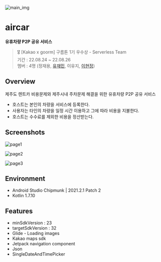 ![main_img](https://user-images.githubusercontent.com/65072995/186810373-f6bc79bd-7168-4003-b5c8-bd4519c77fe1.png)

# aircar
**유휴차량 P2P 공유 서비스**
> 🎖 [Kakao x goorm] 구름톤 1기 우수상 - Serverless Team  
> 기간 : 22.08.24 ~ 22.08.26  
> 멤버 : 4명 (정재용, [유재민](https://github.com/jaemin-Yoo), 이유지, [이현정](https://github.com/hyunjeong408))  

## Overview
제주도 렌트카 비용문제와 제주시내 주차문제 해결을 위한 유휴차량 P2P 공유 서비스
- 호스트는 본인의 차량을 서비스에 등록한다.
- 사용자는 타인의 차량을 일정 시간 이용하고 그에 따라 비용을 지불한다.
- 호스트는 수수료를 제외한 비용을 정산받는다.

## Screenshots
![page1](https://user-images.githubusercontent.com/65072995/186810363-2b82f2fb-2e54-496e-a255-d1ff708c1a9d.png)

![page2](https://user-images.githubusercontent.com/65072995/186810372-dea46a87-fc27-486e-88cc-d35129fcabb2.png)

![page3](https://user-images.githubusercontent.com/65072995/186810370-1de93bd8-3369-4794-be49-bdb2cc3e3d03.png)

## Environment
- Android Studio Chipmunk | 2021.2.1 Patch 2
- Kotlin 1.7.10

## Features
- minSdkVersion : 23
- targetSdkVersion : 32
- Glide - Loading images
- Kakao maps sdk
- Jetpack navigation component
- Json
- SingleDateAndTimePicker
